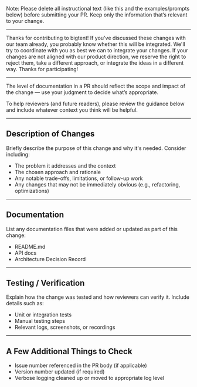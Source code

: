 Note: Please delete all instructional text (like this and the examples/prompts below) before submitting your PR. Keep only the information that’s relevant to your change.

---

Thanks for contributing to bigtent! If you've discussed these changes with our team already, you probably know whether this will be integrated. We'll try to coordinate with you as best we can to integrate your changes. If your changes are not aligned with our product direction, we reserve the right to reject them, take a different approach, or integrate the ideas in a different way. Thanks for participating!

---

The level of documentation in a PR should reflect the scope and impact of the change — use your judgment to decide what’s appropriate.

To help reviewers (and future readers), please review the guidance below and include whatever context you think will be helpful.

---

## Description of Changes

Briefly describe the purpose of this change and why it's needed. Consider including:
- The problem it addresses and the context
- The chosen approach and rationale
- Any notable trade-offs, limitations, or follow-up work
- Any changes that may not be immediately obvious (e.g., refactoring, optimizations)

---

## Documentation

List any documentation files that were added or updated as part of this change:
- README.md 
- API docs
- Architecture Decision Record

---

## Testing / Verification

Explain how the change was tested and how reviewers can verify it. Include details such as:
- Unit or integration tests
- Manual testing steps
- Relevant logs, screenshots, or recordings

---

## A Few Additional Things to Check

- Issue number referenced in the PR body (if applicable)
- Version number updated (if required)
- Verbose logging cleaned up or moved to appropriate log level
